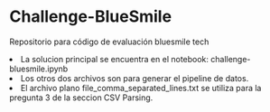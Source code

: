 # Challenge-BlueSmile
Repositorio para código de evaluación bluesmile tech

<li>La solucion principal se encuentra en el notebook: challenge-bluesmile.ipynb
<li>Los otros dos archivos son para generar el pipeline de datos.
<li>El archivo plano file_comma_separated_lines.txt se utiliza para la pregunta 3 de la seccion CSV Parsing.
